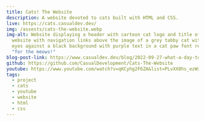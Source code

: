```yaml
---
title: Cats! The Website
description: A website devoted to cats built with HTML and CSS.
live: https://cats.casualdev.dev/
img: /assests/cats-the-website.webp
img-alt: Website displaying a header with cartoon cat logo and title of cats the
  website with navigation links above the image of a grey tabby cat with green
  eyes against a black background with purple text in a cat paw font reading
  "for the meows!"
blog-post-link: https://www.casualdev.dev/blog/2022-09-27-what-a-day-to-write/
github: https://github.com/CasualDevelopment/Cats-The-Website
youtube: https://www.youtube.com/watch?v=qKCyhg2F6ZA&list=PLvXX0hs_ezWxn50k70zDNYpoxbYfMlpnd&index=1
tags:
  - project
  - cats
  - youtube
  - website
  - html
  - css
---
```

